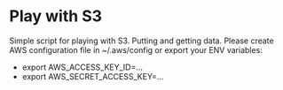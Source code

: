 # Play with S3
Simple script for playing with S3. Putting and getting data.
Please create AWS configuration file in ~/.aws/config or export your ENV variables:
* export AWS_ACCESS_KEY_ID=...
* export AWS_SECRET_ACCESS_KEY=...